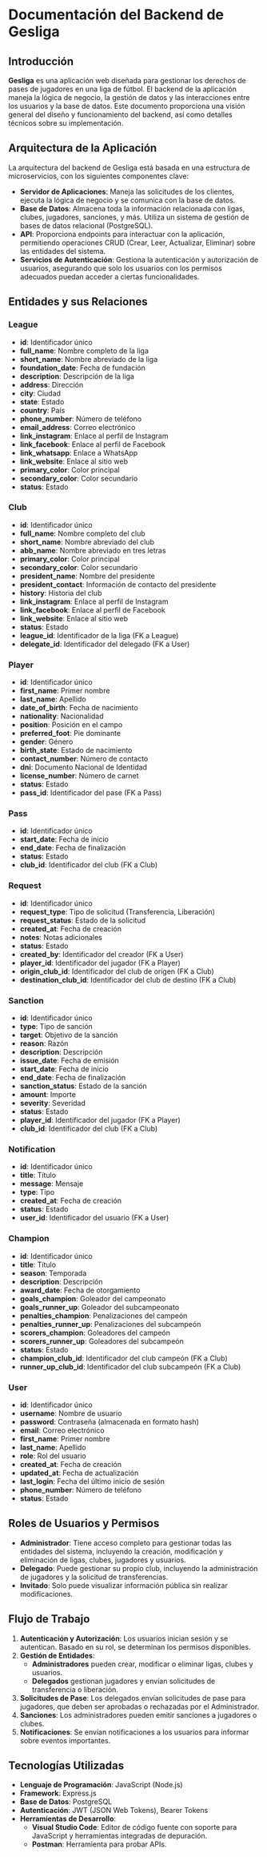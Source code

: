 # Documentación del Backend de Gesliga

## Introducción

**Gesliga** es una aplicación web diseñada para gestionar los derechos de pases de jugadores en una liga de fútbol. El backend de la aplicación maneja la lógica de negocio, la gestión de datos y las interacciones entre los usuarios y la base de datos. Este documento proporciona una visión general del diseño y funcionamiento del backend, así como detalles técnicos sobre su implementación.

## Arquitectura de la Aplicación

La arquitectura del backend de Gesliga está basada en una estructura de microservicios, con los siguientes componentes clave:

- **Servidor de Aplicaciones**: Maneja las solicitudes de los clientes, ejecuta la lógica de negocio y se comunica con la base de datos.
- **Base de Datos**: Almacena toda la información relacionada con ligas, clubes, jugadores, sanciones, y más. Utiliza un sistema de gestión de bases de datos relacional (PostgreSQL).
- **API**: Proporciona endpoints para interactuar con la aplicación, permitiendo operaciones CRUD (Crear, Leer, Actualizar, Eliminar) sobre las entidades del sistema.
- **Servicios de Autenticación**: Gestiona la autenticación y autorización de usuarios, asegurando que solo los usuarios con los permisos adecuados puedan acceder a ciertas funcionalidades.

## Entidades y sus Relaciones

### League

- **id**: Identificador único
- **full_name**: Nombre completo de la liga
- **short_name**: Nombre abreviado de la liga
- **foundation_date**: Fecha de fundación
- **description**: Descripción de la liga
- **address**: Dirección
- **city**: Ciudad
- **state**: Estado
- **country**: País
- **phone_number**: Número de teléfono
- **email_address**: Correo electrónico
- **link_instagram**: Enlace al perfil de Instagram
- **link_facebook**: Enlace al perfil de Facebook
- **link_whatsapp**: Enlace a WhatsApp
- **link_website**: Enlace al sitio web
- **primary_color**: Color principal
- **secondary_color**: Color secundario
- **status**: Estado

### Club

- **id**: Identificador único
- **full_name**: Nombre completo del club
- **short_name**: Nombre abreviado del club
- **abb_name**: Nombre abreviado en tres letras
- **primary_color**: Color principal
- **secondary_color**: Color secundario
- **president_name**: Nombre del presidente
- **president_contact**: Información de contacto del presidente
- **history**: Historia del club
- **link_instagram**: Enlace al perfil de Instagram
- **link_facebook**: Enlace al perfil de Facebook
- **link_website**: Enlace al sitio web
- **status**: Estado
- **league_id**: Identificador de la liga (FK a League)
- **delegate_id**: Identificador del delegado (FK a User)

### Player

- **id**: Identificador único
- **first_name**: Primer nombre
- **last_name**: Apellido
- **date_of_birth**: Fecha de nacimiento
- **nationality**: Nacionalidad
- **position**: Posición en el campo
- **preferred_foot**: Pie dominante
- **gender**: Género
- **birth_state**: Estado de nacimiento
- **contact_number**: Número de contacto
- **dni**: Documento Nacional de Identidad
- **license_number**: Número de carnet
- **status**: Estado
- **pass_id**: Identificador del pase (FK a Pass)

### Pass

- **id**: Identificador único
- **start_date**: Fecha de inicio
- **end_date**: Fecha de finalización
- **status**: Estado
- **club_id**: Identificador del club (FK a Club)

### Request

- **id**: Identificador único
- **request_type**: Tipo de solicitud (Transferencia, Liberación)
- **request_status**: Estado de la solicitud
- **created_at**: Fecha de creación
- **notes**: Notas adicionales
- **status**: Estado
- **created_by**: Identificador del creador (FK a User)
- **player_id**: Identificador del jugador (FK a Player)
- **origin_club_id**: Identificador del club de origen (FK a Club)
- **destination_club_id**: Identificador del club de destino (FK a Club)

### Sanction

- **id**: Identificador único
- **type**: Tipo de sanción
- **target**: Objetivo de la sanción
- **reason**: Razón
- **description**: Descripción
- **issue_date**: Fecha de emisión
- **start_date**: Fecha de inicio
- **end_date**: Fecha de finalización
- **sanction_status**: Estado de la sanción
- **amount**: Importe
- **severity**: Severidad
- **status**: Estado
- **player_id**: Identificador del jugador (FK a Player)
- **club_id**: Identificador del club (FK a Club)

### Notification

- **id**: Identificador único
- **title**: Título
- **message**: Mensaje
- **type**: Tipo
- **created_at**: Fecha de creación
- **status**: Estado
- **user_id**: Identificador del usuario (FK a User)

### Champion

- **id**: Identificador único
- **title**: Título
- **season**: Temporada
- **description**: Descripción
- **award_date**: Fecha de otorgamiento
- **goals_champion**: Goleador del campeonato
- **goals_runner_up**: Goleador del subcampeonato
- **penalties_champion**: Penalizaciones del campeón
- **penalties_runner_up**: Penalizaciones del subcampeón
- **scorers_champion**: Goleadores del campeón
- **scorers_runner_up**: Goleadores del subcampeón
- **status**: Estado
- **champion_club_id**: Identificador del club campeón (FK a Club)
- **runner_up_club_id**: Identificador del club subcampeón (FK a Club)

### User

- **id**: Identificador único
- **username**: Nombre de usuario
- **password**: Contraseña (almacenada en formato hash)
- **email**: Correo electrónico
- **first_name**: Primer nombre
- **last_name**: Apellido
- **role**: Rol del usuario
- **created_at**: Fecha de creación
- **updated_at**: Fecha de actualización
- **last_login**: Fecha del último inicio de sesión
- **phone_number**: Número de teléfono
- **status**: Estado

## Roles de Usuarios y Permisos

- **Administrador**: Tiene acceso completo para gestionar todas las entidades del sistema, incluyendo la creación, modificación y eliminación de ligas, clubes, jugadores y usuarios.
- **Delegado**: Puede gestionar su propio club, incluyendo la administración de jugadores y la solicitud de transferencias.
- **Invitado**: Solo puede visualizar información pública sin realizar modificaciones.

## Flujo de Trabajo

1. **Autenticación y Autorización**: Los usuarios inician sesión y se autentican. Basado en su rol, se determinan los permisos disponibles.
2. **Gestión de Entidades**:
   - **Administradores** pueden crear, modificar o eliminar ligas, clubes y usuarios.
   - **Delegados** gestionan jugadores y envían solicitudes de transferencia o liberación.
3. **Solicitudes de Pase**: Los delegados envían solicitudes de pase para jugadores, que deben ser aprobadas o rechazadas por el Administrador.
4. **Sanciones**: Los administradores pueden emitir sanciones a jugadores o clubes.
5. **Notificaciones**: Se envían notificaciones a los usuarios para informar sobre eventos importantes.

## Tecnologías Utilizadas

- **Lenguaje de Programación**: JavaScript (Node.js)
- **Framework**: Express.js
- **Base de Datos**: PostgreSQL
- **Autenticación**: JWT (JSON Web Tokens), Bearer Tokens
- **Herramientas de Desarrollo**:
  - **Visual Studio Code**: Editor de código fuente con soporte para JavaScript y herramientas integradas de depuración.
  - **Postman**: Herramienta para probar APIs.
